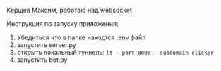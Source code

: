 Кершев Максим, работаю над websocket

Инструкция по запуску приложения:

1. Убедиться что в папке находтся .env файл
2. запустить server.py
3. открыть локальный туннель: ```lt --port 8000 --subdomain clicker```
4. запустить bot.py
